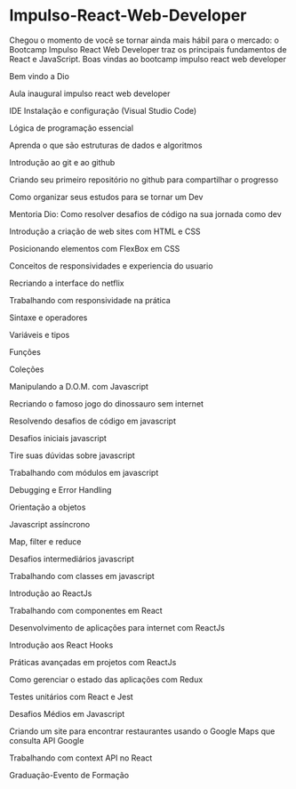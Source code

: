 # Impulso-React-Web-Developer
Chegou o momento de você se tornar ainda mais hábil para o mercado: o Bootcamp Impulso React Web Developer traz os principais fundamentos de React e JavaScript.
Boas vindas ao bootcamp impulso react web developer

Bem vindo a Dio

Aula inaugural impulso react web developer

IDE Instalação e configuração (Visual Studio Code)

Lógica de programação essencial

Aprenda o que são estruturas de dados e algoritmos

Introdução ao git e ao github

Criando seu primeiro repositório no github para compartilhar o progresso

Como organizar seus estudos para se tornar um Dev

Mentoria Dio: Como resolver desafios de código na sua jornada como dev

Introdução a criação de web sites com HTML e CSS

Posicionando elementos com FlexBox em CSS

Conceitos de responsividades  e experiencia do usuario

Recriando a interface do netflix

Trabalhando com responsividade na prática

Sintaxe e operadores

Variáveis e tipos

Funções 

Coleções 

Manipulando a D.O.M. com Javascript

Recriando o famoso jogo do dinossauro sem internet

Resolvendo desafios de código em javascript

Desafios iniciais  javascript

Tire suas dúvidas sobre javascript

Trabalhando com módulos em javascript

Debugging e Error Handling

Orientação a objetos 

Javascript assíncrono 

Map, filter e reduce

Desafios intermediários javascript

Trabalhando com classes em javascript

Introdução ao ReactJs

Trabalhando com componentes em React

Desenvolvimento de aplicações para internet com ReactJs

Introdução aos React Hooks 

Práticas avançadas em projetos com ReactJs

Como gerenciar o estado das aplicações com Redux

Testes unitários com React e Jest 

Desafios Médios em Javascript

Criando um site para encontrar restaurantes usando o Google Maps que consulta API Google

Trabalhando com context API no React

Graduação-Evento de Formação 
